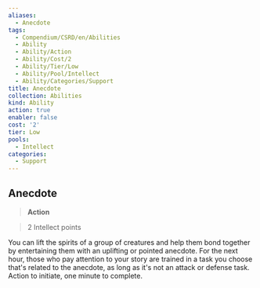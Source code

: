 ```yaml
---
aliases:
  - Anecdote
tags:
  - Compendium/CSRD/en/Abilities
  - Ability
  - Ability/Action
  - Ability/Cost/2
  - Ability/Tier/Low
  - Ability/Pool/Intellect
  - Ability/Categories/Support
title: Anecdote
collection: Abilities
kind: Ability
action: true
enabler: false
cost: '2'
tier: Low
pools:
  - Intellect
categories:
  - Support
---
```

## Anecdote  
  
>**Action**  
  
>2 Intellect points
  
  
  
You can lift the spirits of a group of creatures and help them bond together by entertaining them with an uplifting or pointed anecdote. For the next hour, those who pay attention to your story are trained in a task you choose that's related to the anecdote, as long as it's not an attack or defense task. Action to initiate, one minute to complete.